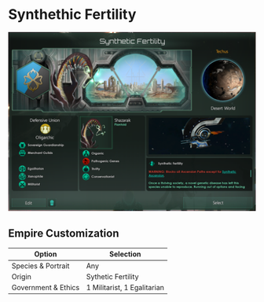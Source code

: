# Synthethic Fertility

![image info](./Source/empire.png)

## Empire Customization

| Option | Selection |
| --- | --- |
| Species & Portrait   | Any  |
| Origin               | Sythetic Fertility |
| Government & Ethics  | 1 Militarist, 1 Egalitarian | 
